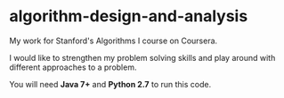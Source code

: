 algorithm-design-and-analysis
=============================

My work for Stanford's Algorithms I course on Coursera.

I would like to strengthen my problem solving skills and play around with different approaches to a problem.

You will need **Java 7+** and **Python 2.7** to run this code.

